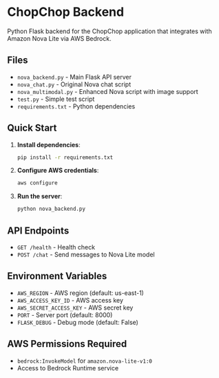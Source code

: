 # ChopChop Backend

Python Flask backend for the ChopChop application that integrates with Amazon Nova Lite via AWS Bedrock.

## Files

- `nova_backend.py` - Main Flask API server
- `nova_chat.py` - Original Nova chat script
- `nova_multimodal.py` - Enhanced Nova script with image support
- `test.py` - Simple test script
- `requirements.txt` - Python dependencies

## Quick Start

1. **Install dependencies**:
   ```bash
   pip install -r requirements.txt
   ```

2. **Configure AWS credentials**:
   ```bash
   aws configure
   ```

3. **Run the server**:
   ```bash
   python nova_backend.py
   ```

## API Endpoints

- `GET /health` - Health check
- `POST /chat` - Send messages to Nova Lite model

## Environment Variables

- `AWS_REGION` - AWS region (default: us-east-1)
- `AWS_ACCESS_KEY_ID` - AWS access key
- `AWS_SECRET_ACCESS_KEY` - AWS secret key
- `PORT` - Server port (default: 8000)
- `FLASK_DEBUG` - Debug mode (default: False)

## AWS Permissions Required

- `bedrock:InvokeModel` for `amazon.nova-lite-v1:0`
- Access to Bedrock Runtime service
